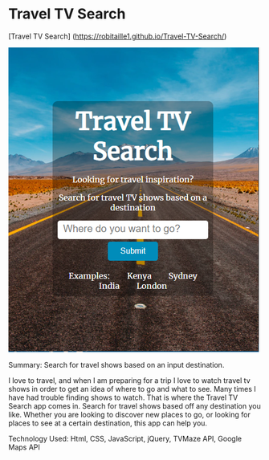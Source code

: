 # Travel TV Search

[Travel TV Search] (https://robitaille1.github.io/Travel-TV-Search/)


![Travel Tv Search Screenshot](screenshots/home.png)

Summary:
Search for travel shows based on an input destination.

I love to travel, and when I am preparing for a trip I love to watch travel tv shows in order to get an idea of where to go and what to see. Many times I have had trouble finding shows to watch. That is where the Travel TV Search app comes in. Search for travel shows based off any destination you like. Whether you are looking to discover new places to go, or looking for places to see at a certain destination, this app can help you.

Technology Used:
Html, CSS, JavaScript, jQuery, TVMaze API, Google Maps API